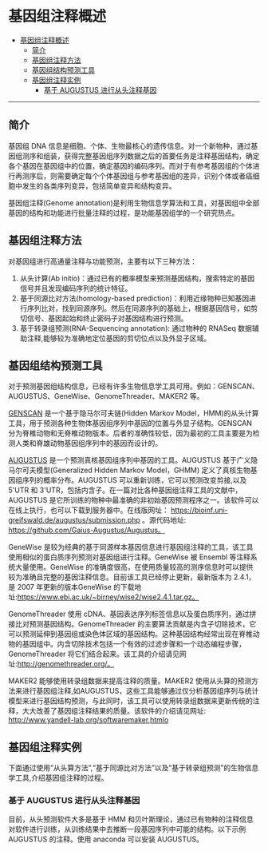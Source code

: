 # 基因组注释概述

- [基因组注释概述](#基因组注释概述)
  - [简介](#简介)
  - [基因组注释方法](#基因组注释方法)
  - [基因组结构预测工具](#基因组结构预测工具)
  - [基因组注释实例](#基因组注释实例)
    - [基于 AUGUSTUS 进行从头注释基因](#基于-augustus-进行从头注释基因)

***

## 简介

基因组 DNA 信息是细胞、个体、生物最核心的遗传信息。对一个新物种，通过基因组测序和组装，获得完整基因组序列数据之后的首要任务是注释基因结构，确定各个基因在基因组中的位置，确定基因的编码序列。而对于有参考基因组的个体进行再测序后，则需要确定每个个体基因组与参考基因组的差异，识别个体或者癌细胞中发生的各类序列变异，包括简单变异和结构变异。

基因组注释(Genome annotation)是利用生物信息学算法和工具，对基因组中全部基因的结构和功能进行批量注释的过程，是功能基因组学的一个研究热点。

## 基因组注释方法

对基因组进行高通量注释与功能预测，主要有以下三种方法：

1. 从头计算(Ab initio)：通过已有的概率模型来预测基因结构，搜索特定的基因信号并且发现编码序列的统计特征。
2. 基于同源比对方法(homology-based prediction)：利用近缘物种已知基因进行序列比对，找到同源序列。然后在同源序列的基础上，根据基因信号，如剪切信号、基因起始和终止密码子对基因结构进行预测。
3. 基于转录组预测(RNA-Sequencing annotation): 通过物种的 RNASeq 数据辅助注释,能够较为准确地定位基因的剪切位点以及外显子区域。

## 基因组结构预测工具

对于预测基因组结构信息，已经有许多生物信息学工具可用。例如：GENSCAN、AUGUSTUS、GeneWise、GenomeThreader、MAKER2 等。

[GENSCAN](http://argonaute.mit.edu/GENSCAN.html) 是一个基于隐马尔可夫链(Hidden Markov Model，HMM)的从头计算工具，用于预测各种生物体基因组序列中基因的位置与外显子结构。GENSCAN 分为脊椎动物和无脊椎动物版本。后者的准确性较低，因为最初的工具主要是为检测人类和脊雄动物基因组序列中的基因而设计的。

[AUGUSTUS](http://bioinf.uni-greifswald.de/augustus/) 是一个预测真核基因组序列中基因的工具。AUGUSTUS 基于广义隐马尔可夫模型(Generalized Hidden Markov Model，GHMM) 定义了真核生物基因组序列的概率分布。AUGUSTUS 可以重新训练，它可以预测改变剪接,以及 5'UTR 和 3'UTR，包括内含子。在一篇对比各种基因组注释工具的文献中，AUGUSTUS 是它所训练的物种中最准确的非初始基因预测程序之一。该软件可以在线上执行，也可以下载到服务器中。在线版网址： https://bioinf.uni-greifswald.de/augustus/submission.php 。源代码地址: https://github.com/Gaius-Augustus/Augustus。

GeneWise 是较为经典的基于同源样本基因信息进行基因组注释的工具，该工具使用相似的蛋白质序列预测对基因组进行注释。GeneWise 被 Ensembl 等注释系统大量使用。GeneWise 的准确度很高，在使用质量较高的测序信息时可以提供较为准确且完整的基因注释信息。目前该工具已经停止更新，最新版本为 2.4.1，是 2007 年更新的版本GeneWise 的下载地址:https://www.ebi.ac.uk/~birney/wise2/wise2.4.1.tar.gz。


GenomeThreader 使用 cDNA、基因表达序列标签信息以及蛋白质序列，通过拼接比对预测基因结构。GenomeThreader 的主要算法贡献是内含子切除技术，它可以预测延伸到基因组或染色体区域的基因结构。这种基因结构经常出现在脊椎动物的基因组中。内含切除技术包括一个有效的过滤步骤和一个动态编程步骤，GenomeThreader 将它们结合起来。该工具的介绍请见网址:http://genomethreader.org/。

MAKER2 能够使用转录组数据来提高注释的质量。MAKER2 使用从头算的预测方法来进行基因组注释,如AUGUSTUS，这些工具能够通过仅分析基因组序列与统计模型来进行基因结构预测，与此同时，该工具可以使用转录组数据来更新传统的注释，大大改善了基因组注释结果的质量。该软件的介绍请见网址: http://www.yandell-lab.org/softwaremaker,htmlo

## 基因组注释实例

下面通过使用“从头算方法”,“基于同源比对方法”以及“基于转录组预测”的生物信息学工具,介绍基因组注释的过程。

### 基于 AUGUSTUS 进行从头注释基因

目前，从头预测软件大多是基于 HMM 和贝叶斯理论，通过已有物种的注释信息对软件进行训练，从训练结果中去推断一段基因序列中可能的结构。以下示例 AUGUSTUS 的注释。使用 anaconda 可以安装 AUGUSTUS。
